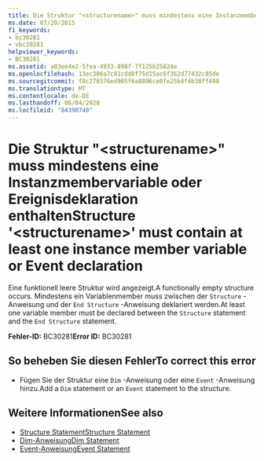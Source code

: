 ```yaml
---
title: Die Struktur "<structurename>" muss mindestens eine Instanzmembervariable oder Ereignisdeklaration enthalten
ms.date: 07/20/2015
f1_keywords:
- bc30281
- vbc30281
helpviewer_keywords:
- BC30281
ms.assetid: a03ee4e2-5fea-4933-898f-7f125b25824e
ms.openlocfilehash: 13ec306a7c81cdd0f75d15ac6f362d77432c85de
ms.sourcegitcommit: f8c270376ed905f6a8896ce0fe25b4f4b38ff498
ms.translationtype: MT
ms.contentlocale: de-DE
ms.lasthandoff: 06/04/2020
ms.locfileid: "84390740"
---
```

# <a name="structure-structurename-must-contain-at-least-one-instance-member-variable-or-event-declaration"></a><span data-ttu-id="35738-102">Die Struktur "\<structurename>" muss mindestens eine Instanzmembervariable oder Ereignisdeklaration enthalten</span><span class="sxs-lookup"><span data-stu-id="35738-102">Structure '\<structurename>' must contain at least one instance member variable or Event declaration</span></span>
<span data-ttu-id="35738-103">Eine funktionell leere Struktur wird angezeigt.</span><span class="sxs-lookup"><span data-stu-id="35738-103">A functionally empty structure occurs.</span></span> <span data-ttu-id="35738-104">Mindestens ein Variablenmember muss zwischen der `Structure` -Anweisung und der `End Structure` -Anweisung deklariert werden.</span><span class="sxs-lookup"><span data-stu-id="35738-104">At least one variable member must be declared between the `Structure` statement and the `End Structure` statement.</span></span>  
  
 <span data-ttu-id="35738-105">**Fehler-ID:** BC30281</span><span class="sxs-lookup"><span data-stu-id="35738-105">**Error ID:** BC30281</span></span>  
  
## <a name="to-correct-this-error"></a><span data-ttu-id="35738-106">So beheben Sie diesen Fehler</span><span class="sxs-lookup"><span data-stu-id="35738-106">To correct this error</span></span>  
  
- <span data-ttu-id="35738-107">Fügen Sie der Struktur eine `Dim` -Anweisung oder eine `Event` -Anweisung hinzu.</span><span class="sxs-lookup"><span data-stu-id="35738-107">Add a `Dim` statement or an `Event` statement to the structure.</span></span>  
  
## <a name="see-also"></a><span data-ttu-id="35738-108">Weitere Informationen</span><span class="sxs-lookup"><span data-stu-id="35738-108">See also</span></span>

- [<span data-ttu-id="35738-109">Structure Statement</span><span class="sxs-lookup"><span data-stu-id="35738-109">Structure Statement</span></span>](../language-reference/statements/structure-statement.md)
- [<span data-ttu-id="35738-110">Dim-Anweisung</span><span class="sxs-lookup"><span data-stu-id="35738-110">Dim Statement</span></span>](../language-reference/statements/dim-statement.md)
- [<span data-ttu-id="35738-111">Event-Anweisung</span><span class="sxs-lookup"><span data-stu-id="35738-111">Event Statement</span></span>](../language-reference/statements/event-statement.md)
